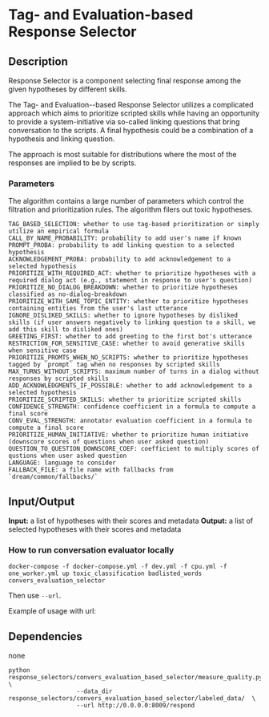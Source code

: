 # Tag- and Evaluation-based Response Selector

## Description

Response Selector is a component selecting final response among the given hypotheses by different skills.

The Tag- and Evaluation--based Response Selector utilizes a complicated approach which aims to
prioritize scripted skills while having an opportunity to provide a system-initiative via so-called linking questions that bring conversation to the scripts. 
A final hypothesis could be a combination of a hypothesis and linking question.

The approach is most suitable for distributions where the most of the responses are implied to be by scripts.

### Parameters

The algorithm contains a large number of parameters which control the filtration and prioritization rules. 
The algorithm filers out toxic hypotheses.

```
TAG_BASED_SELECTION: whether to use tag-based prioritization or simply utilize an empirical formula
CALL_BY_NAME_PROBABILITY: probability to add user's name if known
PROMPT_PROBA: probability to add linking question to a selected hypothesis
ACKNOWLEDGEMENT_PROBA: probability to add acknowledgement to a selected hypothesis
PRIORITIZE_WITH_REQUIRED_ACT: whether to prioritize hypotheses with a required dialog act (e.g., statement in response to user's question)
PRIORITIZE_NO_DIALOG_BREAKDOWN: whether to prioritize hypotheses classified as no-dialog-breakdown
PRIORITIZE_WITH_SAME_TOPIC_ENTITY: whether to prioritize hypotheses containing entities from the user's last utterance
IGNORE_DISLIKED_SKILLS: whether to ignore hypotheses by disliked skills (if user answers negatively to linking question to a skill, we add this skill to disliked ones)
GREETING_FIRST: whether to add greeting to the first bot's utterance
RESTRICTION_FOR_SENSITIVE_CASE: whether to avoid generative skills when sensitive case 
PRIORITIZE_PROMTS_WHEN_NO_SCRIPTS: whether to prioritize hypotheses tagged by `prompt` tag when no responses by scripted skills
MAX_TURNS_WITHOUT_SCRIPTS: maximum number of turns in a dialog without responses by scripted skills
ADD_ACKNOWLEDGMENTS_IF_POSSIBLE: whether to add acknowledgement to a selected hypothesis
PRIORITIZE_SCRIPTED_SKILLS: whether to prioritize scripted skills
CONFIDENCE_STRENGTH: confidence coefficient in a formula to compute a final score
CONV_EVAL_STRENGTH: annotator evaluation coefficient in a formula to compute a final score
PRIORITIZE_HUMAN_INITIATIVE: whether to prioritize human initiative (downscore scores of questions when user asked question)
QUESTION_TO_QUESTION_DOWNSCORE_COEF: coefficient to multiply scores of qustions when user asked question
LANGUAGE: language to consider
FALLBACK_FILE: a file name with fallbacks from `dream/common/fallbacks/`
```

## Input/Output
**Input:** a list of hypotheses with their scores and metadata
**Output:** a list of selected hypotheses with their scores and metadata
### How to run conversation evaluator locally

`docker-compose -f docker-compose.yml -f dev.yml -f cpu.yml -f one_worker.yml up toxic_classification badlisted_words convers_evaluation_selector`

Then use `--url`.

Example of usage with url:

## Dependencies
none
```
python response_selectors/convers_evaluation_based_selector/measure_quality.py \
                   --data_dir response_selectors/convers_evaluation_based_selector/labeled_data/  \
                   --url http://0.0.0.0:8009/respond
```
